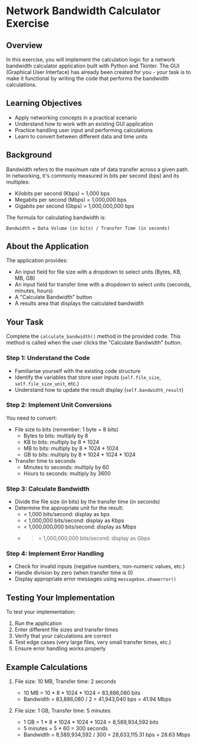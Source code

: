 # Network Bandwidth Calculator Exercise

## Overview
In this exercise, you will implement the calculation logic for a network bandwidth calculator application built with Python and Tkinter. The GUI (Graphical User Interface) has already been created for you - your task is to make it functional by writing the code that performs the bandwidth calculations.

## Learning Objectives
- Apply networking concepts in a practical scenario
- Understand how to work with an existing GUI application
- Practice handling user input and performing calculations
- Learn to convert between different data and time units

## Background
Bandwidth refers to the maximum rate of data transfer across a given path. In networking, it's commonly measured in bits per second (bps) and its multiples:
- Kilobits per second (Kbps) = 1,000 bps
- Megabits per second (Mbps) = 1,000,000 bps
- Gigabits per second (Gbps) = 1,000,000,000 bps

The formula for calculating bandwidth is:
```
Bandwidth = Data Volume (in bits) / Transfer Time (in seconds)
```

## About the Application
The application provides:
- An input field for file size with a dropdown to select units (Bytes, KB, MB, GB)
- An input field for transfer time with a dropdown to select units (seconds, minutes, hours)
- A "Calculate Bandwidth" button
- A results area that displays the calculated bandwidth

## Your Task
Complete the `calculate_bandwidth()` method in the provided code. This method is called when the user clicks the "Calculate Bandwidth" button.

### Step 1: Understand the Code
- Familiarise yourself with the existing code structure
- Identify the variables that store user inputs (`self.file_size`, `self.file_size_unit`, etc.)
- Understand how to update the result display (`self.bandwidth_result`)

### Step 2: Implement Unit Conversions
You need to convert:
- File size to bits (remember: 1 byte = 8 bits)
  - Bytes to bits: multiply by 8
  - KB to bits: multiply by 8 * 1024
  - MB to bits: multiply by 8 * 1024 * 1024
  - GB to bits: multiply by 8 * 1024 * 1024 * 1024
- Transfer time to seconds
  - Minutes to seconds: multiply by 60
  - Hours to seconds: multiply by 3600

### Step 3: Calculate Bandwidth
- Divide the file size (in bits) by the transfer time (in seconds)
- Determine the appropriate unit for the result:
  - < 1,000 bits/second: display as bps
  - < 1,000,000 bits/second: display as Kbps
  - < 1,000,000,000 bits/second: display as Mbps
  - >= 1,000,000,000 bits/second: display as Gbps

### Step 4: Implement Error Handling
- Check for invalid inputs (negative numbers, non-numeric values, etc.)
- Handle division by zero (when transfer time is 0)
- Display appropriate error messages using `messagebox.showerror()`

## Testing Your Implementation
To test your implementation:
1. Run the application
2. Enter different file sizes and transfer times
3. Verify that your calculations are correct
4. Test edge cases (very large files, very small transfer times, etc.)
5. Ensure error handling works properly

## Example Calculations
1. File size: 10 MB, Transfer time: 2 seconds
   - 10 MB = 10 * 8 * 1024 * 1024 = 83,886,080 bits
   - Bandwidth = 83,886,080 / 2 = 41,943,040 bps = 41.94 Mbps

2. File size: 1 GB, Transfer time: 5 minutes
   - 1 GB = 1 * 8 * 1024 * 1024 * 1024 = 8,589,934,592 bits
   - 5 minutes = 5 * 60 = 300 seconds
   - Bandwidth = 8,589,934,592 / 300 = 28,633,115.31 bps = 28.63 Mbps


